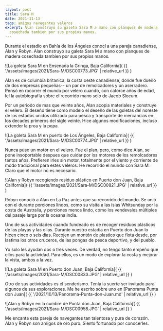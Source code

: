 ```yaml
---
layout: post
title: Sara M
date: 2021-11-13
tags: amigos navegantes veleros
excerpt: Alan construyó su galeta Sara M a mano con planques de madera
  cosechada tambien por sus propios manos.
---
```


Durante el estadio en Bahía de los Ángeles conocí a una pareja canadiense,
Alan y Robyn. Alan construyó su galeta Sara M a mano con planques de madera
cosechada tambien por sus propios manos.

![La goleta Sara M en Ensenada la Gringa, Baja California](
  {{ '/assets/images/2021/Sara-M/DSC00773.JPG' | relative_url }}
)

Alan es de columbia britanica, la costa oeste canadiense, donde fue dueño de
dos empresas pequeñas-- un par de remolcadores y un aserradero.
Pensó en rocorrer el mundo por velero cuando, con catorce años de edád, leí
la autobiografía sobre el recorrido mano solo de Jacob Slocum.

Por un periodo de mas que veinte años, Alan acopia materiales y construye el
velero. El deseño tiene como modelo el deseño de las goletas del noreste de los
estados unidos utilizado para pesca y transporte de mercancias en los decades
primeros del siglo veinte. Hice algunos modificaciones, incluso extender la
proa y la popa.

![La goleta Sara M en puerto de Los Ángeles, Baja California](
  {{ '/assets/images/2021/Sara-M/DSC00774.JPG' | relative_url }}
)

Nunca puso un motór en el velero. Fue el plan, pero, como dice Alan,
se pone insoportable despues que cuidar por los motores de los remolcadores
tantos años. Prefieren irles sin motor, totalmente por el viento y corriente
de modo tradicional para estes veleros. He recorrido el mundo con Sara M.
Claro que el motor no es necesario.

![Alan y Robyn recogiendo residuo plástico en Puerto don Juan, Baja California](
  {{ '/assets/images/2021/Sara-M/DSC00821.JPG' | relative_url }}
)

Robyn conoció a Alan en La Paz antes que su recorrido del mundo. Se unió con
el durante porciones lindos, como su visita a las islas Whitsunday por la
costa de Australia, y porciones menos lindo, como los vendevales múltiples
del pasaje larga por la oceana india.

Uno de sus actividades cuando fundeado es de recoger residuos plásticos de
las playas y las ollas. Durante nuestro estadia en Puerto don Juan lo hicen
cinco o seis días. Recojen un montón de plastico que flota desde, por lastima
los otros cruceros, de las pongas de pesca deportivo, y del pueblo.

Yo solo les ayudan dos o tres veces. De verdad, no tengo tanto empeño que
ellos para la actividad. Para ellos, es un modo de explorar la costa y
mejorar la vista, ambos a la vez.

![La goleta Sara M en Puerto don Juan, Baja California](
  {{ '/assets/images/2021/Sara-M/DSC00833.JPG' | relative_url }}
)

Otro de sus actividades es el senderismo. Tenía la suerte ser invitado para
algunos de sus exploraciones. Me he escrito sobre uno en 
[Panorama Punta don Juan](
  {{ '/2021/10/13/Panorama-Punta-don-Juan.md' | relative_url }}
)

![Alan y Robyn en la cumbre de Punta don Juan, Baja California](
  {{ '/assets/images/2021/Sara-M/DSC00958.JPG' | relative_url }}
)

Me encanta esta pareja de navegantes tan talentosa y pura de corazón.
Alan y Robyn son amigos de oro puro. Siento fortunado por conocerles.

